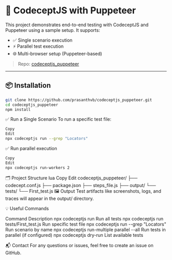 # 🧪 CodeceptJS with Puppeteer

This project demonstrates end-to-end testing with CodeceptJS and Puppeteer using a sample setup. It supports:

- ✅ Single scenario execution
- ⚡ Parallel test execution
- 🌐 Multi-browser setup (Puppeteer-based)

> Repo: [codeceptjs_puppeteer](https://github.com/prasanthvb/codeceptjs_puppeteer)

---

## 📦 Installation

```bash
git clone https://github.com/prasanthvb/codeceptjs_puppeteer.git
cd codeceptjs_puppeteer
npm install
```
✅ Run a Single Scenario
To run a specific test file:

```bash
Copy
Edit
npx codeceptjs run --grep "Locators"
```
✅ Run parallel execution

```bash
Copy
Edit
npx codeceptjs run-workers 2
```
🗂 Project Structure
lua
Copy
Edit
codeceptjs_puppeteer/
├── codecept.conf.js
├── package.json
├── steps_file.js
├── output/
└── tests/
    └── First_test.js
🖼 Output
Test artifacts like screenshots, logs, and traces will appear in the output/ directory.

💡 Useful Commands

Command	Description
npx codeceptjs run	Run all tests
npx codeceptjs run tests/First_test.js	Run specific test file
npx codeceptjs run --grep "Locators"	Run scenario by name
npx codeceptjs run-multiple parallel --all	Run tests in parallel (if configured)
npx codeceptjs dry-run	List available tests


📬 Contact
For any questions or issues, feel free to create an issue on GitHub.
